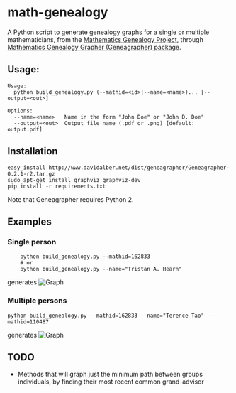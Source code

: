 math-genealogy
=====================

A Python script to generate genealogy graphs for a single or multiple mathematicians, from the [Mathematics Genealogy Project](https://www.genealogy.math.ndsu.nodak.edu), through [Mathematics Genealogy Grapher (Geneagrapher) package](http://www.davidalber.net/geneagrapher/).

## Usage:

```
Usage:
  python build_genealogy.py (--mathid=<id>|--name=<name>)... [--output=<out>]

Options:
  --name=<name>   Name in the form "John Doe" or "John D. Doe"
  --output=<out>  Output file name (.pdf or .png) [default: output.pdf]
```
    
## Installation

	easy_install http://www.davidalber.net/dist/geneagrapher/Geneagrapher-0.2.1-r2.tar.gz
    sudo apt-get install graphviz graphviz-dev
    pip install -r requirements.txt
    
Note that Geneagrapher requires Python 2.

## Examples
### Single person
```
	python build_genealogy.py --mathid=162833
	# or
	python build_genealogy.py --name="Tristan A. Hearn"
```
generates
![Graph](http://i.imgur.com/G9UtDYv.jpg)
### Multiple persons
```
python build_genealogy.py --mathid=162833 --name="Terence Tao" --mathid=110487
```
generates
![Graph](http://i.imgur.com/zelQDx9.jpg)

## TODO
- Methods that will graph just the minimum path between groups individuals, by finding their most recent common grand-advisor
